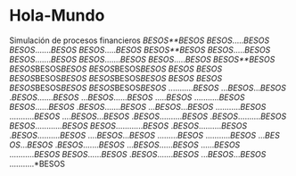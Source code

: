 # Hola-Mundo
Simulación de procesos financieros
*BESOS**BESOS* 
*BESOS*.....*BESOS* 
*BESOS*.......*BESOS* 
*BESOS*.....*BESOS* 
*BESOS**BESOS* 
*BESOS*.....*BESOS* 
*BESOS*.......*BESOS* 
*BESOS*.......*BESOS* 
*BESOS*.....*BESOS* 
*BESOS**BESOS* 
*BESOS*BESOS*BESOS*
*BESOS*BESOS*BESOS* 
*BESOS* 
*BESOS* 
*BESOS*BESOS*BESOS* 
*BESOS*BESOS*BESOS* 
*BESOS* 
*BESOS* 
*BESOS*BESOS*BESOS* 
*BESOS*BESOS*BESOS* 
...........*BESOS* 
...*BESOS*...*BESOS* 
.*BESOS*.......*BESOS* 
...*BESOS*......*BESOS* 
.....*BESOS* 
...........*BESOS* 
*BESOS*......*BESOS* 
.*BESOS*.......*BESOS* 
...*BESOS*...*BESOS* 
...........*BESOS* 
...........*BESOS* 
....*BESOS*...*BESOS* 
.*BESOS*..........*BESOS* 
.*BESOS*..........*BESOS* 
*BESOS*............*BESOS* 
*BESOS*............*BESOS* 
.*BESOS*..........*BESOS* 
.*BESOS*..........*BESOS* 
....*BESOS*...*BESOS* 
.........*BESOS*
...........*BESOS* 
...*BES OS*...*BESOS* 
.*BESOS*.......*BESOS* 
...*BESOS*......*BESOS* 
......*BESOS* 
...........*BESOS* 
*BESOS*......*BESOS* 
.*BESOS*.......*BESOS* 
...*BESOS*...*BESOS* 
...........*BESOS
